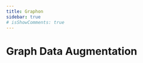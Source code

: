 ```yaml
---
title: Graphon
sidebar: true
# isShowComments: true
---
```

# Graph Data Augmentation
<ClientOnly>
<title-pv/>
</ClientOnly>


<ClientOnly>
  <leave/>
</ClientOnly/>